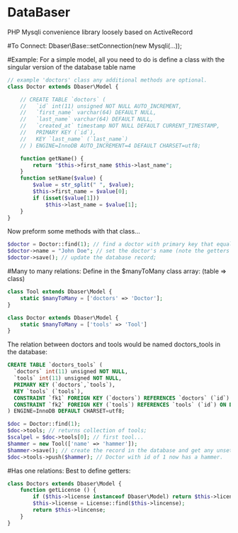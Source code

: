 DataBaser
=========

PHP Mysqli convenience library loosely based on ActiveRecord

#To Connect:
    Dbaser\Base::setConnection(new Mysqli(...));

#Example:
For a simple model, all you need to do is define a class with the singular version of the database table name

```php
// example 'doctors' class any additional methods are optional.
class Doctor extends Dbaser\Model {

	// CREATE TABLE `doctors` (
	//   `id` int(11) unsigned NOT NULL AUTO_INCREMENT,
	//   `first_name` varchar(64) DEFAULT NULL,
	//   `last_name` varchar(64) DEFAULT NULL,
	//   `created_at` timestamp NOT NULL DEFAULT CURRENT_TIMESTAMP,
	//   PRIMARY KEY (`id`),
	//   KEY `last_name` (`last_name`)
	// ) ENGINE=InnoDB AUTO_INCREMENT=4 DEFAULT CHARSET=utf8;

	function getName() {
		return "$this->first_name $this->last_name";
	}
	function setName($value) {
		$value = str_split(" ", $value);
		$this->first_name = $value[0];
		if (isset($value[1]))
			$this->last_name = $value[1];
	}
}
```

Now preform some methods with that class...

```php
$doctor = Doctor::find(1); // find a doctor with primary key that equals 1
$doctor->name = "John Doe"; // set the doctor's name (note the getters and setters)
$doctor->save(); // update the database record;
```

#Many to many relations:
Define in the $manyToMany class array: (table => class)
```php
class Tool extends Dbaser\Model {
	static $manyToMany = ['doctors' => 'Doctor'];
}

class Doctor extends Dbaser\Model {
	static $manyToMany = ['tools' => 'Tool']
}
```

The relation between doctors and tools would be named doctors_tools in the database:
```sql
CREATE TABLE `doctors_tools` (
  `doctors` int(11) unsigned NOT NULL,
  `tools` int(11) unsigned NOT NULL,
  PRIMARY KEY (`doctors`,`tools`),
  KEY `tools` (`tools`),
  CONSTRAINT `fk1` FOREIGN KEY (`doctors`) REFERENCES `doctors` (`id`) ON DELETE CASCADE ON UPDATE CASCADE,
  CONSTRAINT `fk2` FOREIGN KEY (`tools`) REFERENCES `tools` (`id`) ON DELETE CASCADE ON UPDATE CASCADE
) ENGINE=InnoDB DEFAULT CHARSET=utf8;
```

```php
$doc = Doctor::find(1);
$doc->tools; // returns collection of tools;
$scalpel = $doc->tools[0]; // first tool...
$hammer = new Tool(['name' => 'hammer']);
$hammer->save(); // create the record in the database and get any unset info
$doc->tools->push($hammer); // Doctor with id of 1 now has a hammer.

```

#Has one relations:
Best to define getters:
```php
class Doctors extends Dbaser\Model {
	function getLicense () {
		if ($this->license instanceof Dbaser\Model) return $this->license;
		$this->license = License::find($this->lincense);
		return $this->lincense;
	}
}
```
